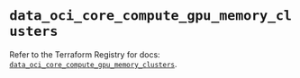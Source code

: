 # `data_oci_core_compute_gpu_memory_clusters`

Refer to the Terraform Registry for docs: [`data_oci_core_compute_gpu_memory_clusters`](https://registry.terraform.io/providers/hashicorp/oci/7.19.0/docs/data-sources/core_compute_gpu_memory_clusters).

